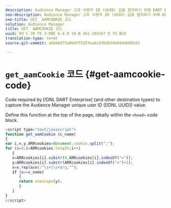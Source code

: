 ```yaml
---
description: Audience Manager 고유 사용자 ID (UUID) 값을 캡처하기 위해 DART Enterprise (및 기타 대상 유형) 에 필요한 코드입니다.
seo-description: Audience Manager 고유 사용자 ID (UUID) 값을 캡처하기 위해 DART Enterprise (및 기타 대상 유형) 에 필요한 코드입니다.
seo-title: GET_ AAMCOOKIE 코드
solution: Audience Manager
title: GET_ AAMCOOKIE 코드
uuid: 89 C 30 FE 3-DBE 6-4 D 18-B 161-104167 D 75 BCD
translation-type: tm+mt
source-git-commit: abb66d75a0d47f5257ea8c63bdb59e604db801d3

---
```



# `get_aamCookie` 코드 {#get-aamcookie-code}

Code required by [!DNL DART Enterprise] (and other destination types) to capture the Audience Manager unique user ID ([!DNL UUID]) value.

Define this function at the top of the page, ideally within the `<head>` code block.

<!-- r_aam_de_cookie.xml -->

```js
<script type="text/javascript">
function get_aamCookie (c_name)
{
var i,x,y,ARRcookies=document.cookie.split(";");
for (i=0;i<ARRcookies.length;i++)
   {
   x=ARRcookies[i].substr(0,ARRcookies[i].indexOf("="));
   y=ARRcookies[i].substr(ARRcookies[i].indexOf("=")+1);
   x=x.replace(/^\s+|\s+$/g,"");
   if (x==c_name)
      { 
      return unescape(y);
      }
   }
}
</script>
```
